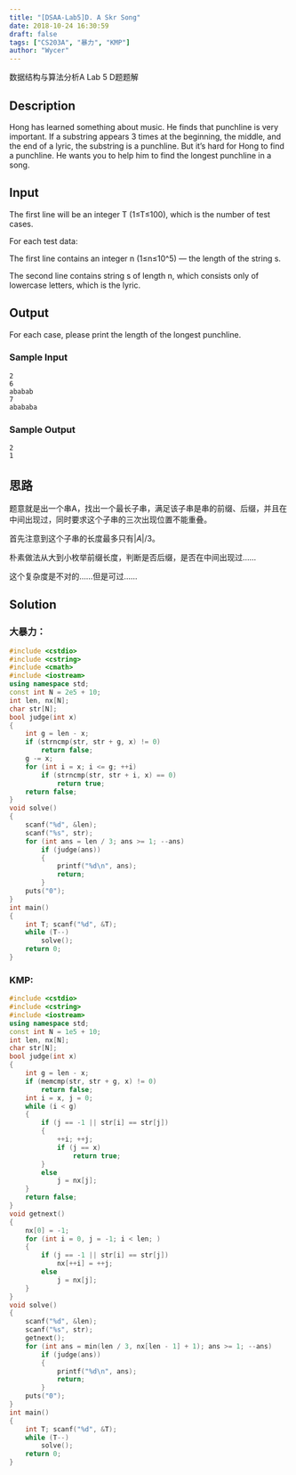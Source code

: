 ```yaml
---
title: "[DSAA-Lab5]D. A Skr Song"
date: 2018-10-24 16:30:59
draft: false
tags: ["CS203A", "暴力", "KMP"]
author: "Wycer"
---
```


数据结构与算法分析A Lab 5 D题题解

<!-- more -->

## Description
Hong has learned something about music. He finds that punchline is very important. If a substring appears 3 times at the beginning, the middle, and the end of a lyric, the substring is a punchline. But it’s hard for Hong to find a punchline. He wants you to help him to find the longest punchline in a song.

## Input
The first line will be an integer T (1≤T≤100), which is the number of test cases.

For each test data:

The first line contains an integer n (1≤n≤10^5) — the length of the string s.

The second line contains string s of length n, which consists only of lowercase letters, which is the lyric.

## Output
For each case, please print the length of the longest punchline.

### Sample Input
```
2
6
ababab
7
abababa
```
### Sample Output
```
2
1
```

## 思路

题意就是出一个串A，找出一个最长子串，满足该子串是串的前缀、后缀，并且在中间出现过，同时要求这个子串的三次出现位置不能重叠。

首先注意到这个子串的长度最多只有$|A| / 3$。

朴素做法从大到小枚举前缀长度，判断是否后缀，是否在中间出现过……

这个复杂度是不对的……但是可过……


## Solution

### 大暴力：
``` cpp
#include <cstdio>
#include <cstring>
#include <cmath>
#include <iostream>
using namespace std;
const int N = 2e5 + 10;
int len, nx[N];
char str[N];
bool judge(int x)
{
    int g = len - x;
    if (strncmp(str, str + g, x) != 0)
        return false;
    g -= x;
    for (int i = x; i <= g; ++i)
        if (strncmp(str, str + i, x) == 0)
            return true;
    return false;
}
void solve()
{
    scanf("%d", &len);
    scanf("%s", str);
    for (int ans = len / 3; ans >= 1; --ans)
        if (judge(ans))
        {
            printf("%d\n", ans);
            return;
        }
    puts("0");
}
int main()
{
    int T; scanf("%d", &T);
    while (T--)
        solve();
    return 0;
}
```


### KMP:
``` cpp
#include <cstdio>
#include <cstring>
#include <iostream>
using namespace std;
const int N = 1e5 + 10;
int len, nx[N];
char str[N];
bool judge(int x)
{
    int g = len - x;
    if (memcmp(str, str + g, x) != 0)
        return false;
    int i = x, j = 0;
    while (i < g)
    {
        if (j == -1 || str[i] == str[j])
        {
            ++i; ++j;
            if (j == x)
                return true;
        }
        else
            j = nx[j];
    }
    return false;
}
void getnext()
{
    nx[0] = -1;
    for (int i = 0, j = -1; i < len; )
    {
        if (j == -1 || str[i] == str[j])
            nx[++i] = ++j;
        else
            j = nx[j];
    } 
}
void solve()
{
    scanf("%d", &len);
    scanf("%s", str);
    getnext();
    for (int ans = min(len / 3, nx[len - 1] + 1); ans >= 1; --ans)
        if (judge(ans))
        {
            printf("%d\n", ans);
            return;
        }
    puts("0");
}
int main()
{
    int T; scanf("%d", &T);
    while (T--)
        solve();
    return 0;
}
```